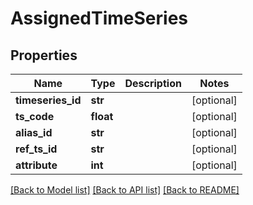 # AssignedTimeSeries

## Properties
Name | Type | Description | Notes
------------ | ------------- | ------------- | -------------
**timeseries_id** | **str** |  | [optional] 
**ts_code** | **float** |  | [optional] 
**alias_id** | **str** |  | [optional] 
**ref_ts_id** | **str** |  | [optional] 
**attribute** | **int** |  | [optional] 

[[Back to Model list]](../README.md#documentation-for-models) [[Back to API list]](../README.md#documentation-for-api-endpoints) [[Back to README]](../README.md)

